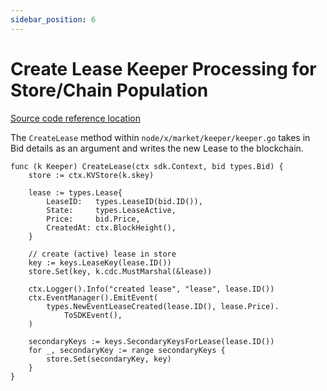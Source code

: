 ```yaml
---
sidebar_position: 6
---
```


# Create Lease Keeper Processing for Store/Chain Population

[Source code reference location](https://github.com/akash-network/node/blob/52d5ee5caa2c6e5a5e59893d903d22fe450d6045/x/market/keeper/keeper.go#L144)

The `CreateLease` method within `node/x/market/keeper/keeper.go` takes in Bid details as an argument and writes the new Lease to the blockchain.

```
func (k Keeper) CreateLease(ctx sdk.Context, bid types.Bid) {
	store := ctx.KVStore(k.skey)

	lease := types.Lease{
		LeaseID:   types.LeaseID(bid.ID()),
		State:     types.LeaseActive,
		Price:     bid.Price,
		CreatedAt: ctx.BlockHeight(),
	}

	// create (active) lease in store
	key := keys.LeaseKey(lease.ID())
	store.Set(key, k.cdc.MustMarshal(&lease))

	ctx.Logger().Info("created lease", "lease", lease.ID())
	ctx.EventManager().EmitEvent(
		types.NewEventLeaseCreated(lease.ID(), lease.Price).
			ToSDKEvent(),
	)

	secondaryKeys := keys.SecondaryKeysForLease(lease.ID())
	for _, secondaryKey := range secondaryKeys {
		store.Set(secondaryKey, key)
	}
}
```